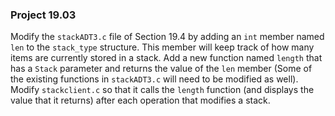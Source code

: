 ### Project 19.03

Modify the `stackADT3.c` file of Section 19.4 by adding an `int` member named
`len` to the `stack_type` structure. This member will keep track of how many
items are currently stored in a stack. Add a new function named `length` that
has a `Stack` parameter and returns the value of the `len` member (Some of the
existing functions in `stackADT3.c` will need to be modified as well). Modify
`stackclient.c` so that it calls the `length` function (and displays the value
that it returns) after each operation that modifies a stack.
